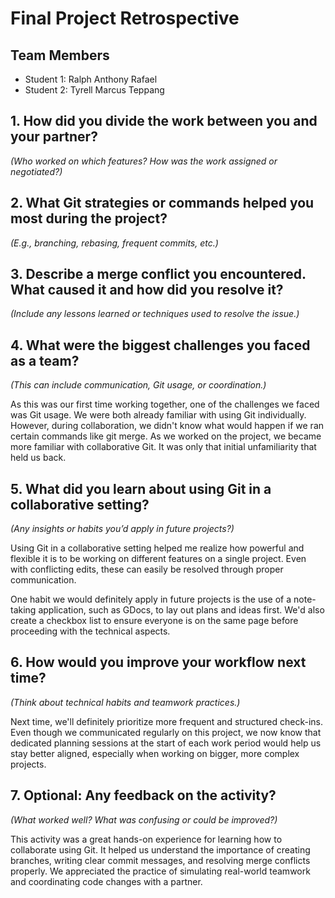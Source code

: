 # Final Project Retrospective

## Team Members
- Student 1: Ralph Anthony Rafael
- Student 2: Tyrell Marcus Teppang

## 1. How did you divide the work between you and your partner?
_(Who worked on which features? How was the work assigned or negotiated?)_

## 2. What Git strategies or commands helped you most during the project?
_(E.g., branching, rebasing, frequent commits, etc.)_

## 3. Describe a merge conflict you encountered. What caused it and how did you resolve it?
_(Include any lessons learned or techniques used to resolve the issue.)_

## 4. What were the biggest challenges you faced as a team?
_(This can include communication, Git usage, or coordination.)_

As this was our first time working together, one of the challenges we faced was Git usage. We were both already familiar with using Git individually. However, during collaboration, we didn't know what would happen if we ran certain commands like git merge. As we worked on the project, we became more familiar with collaborative Git. It was only that initial unfamiliarity that held us back.

## 5. What did you learn about using Git in a collaborative setting?
_(Any insights or habits you’d apply in future projects?)_

Using Git in a collaborative setting helped me realize how powerful and flexible it is to be working on different features on a single project. Even with conflicting edits, these can easily be resolved through proper communication.

One habit we would definitely apply in future projects is the use of a note-taking application, such as GDocs, to lay out plans and ideas first. We'd also create a checkbox list to ensure everyone is on the same page before proceeding with the technical aspects.

## 6. How would you improve your workflow next time?
_(Think about technical habits and teamwork practices.)_

Next time, we'll definitely prioritize more frequent and structured check-ins. Even though we communicated regularly on this project, we now know that dedicated planning sessions at the start of each work period would help us stay better aligned, especially when working on bigger, more complex projects.

## 7. Optional: Any feedback on the activity?
_(What worked well? What was confusing or could be improved?)_

This activity was a great hands-on experience for learning how to collaborate using Git. It helped us understand the importance of creating branches, writing clear commit messages, and resolving merge conflicts properly. We appreciated the practice of simulating real-world teamwork and coordinating code changes with a partner.
